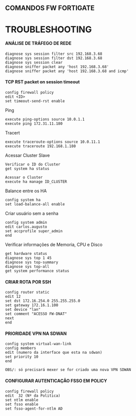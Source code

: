 ## COMANDOS FW FORTIGATE


# TROUBLESHOOTING   
 #### ANÁLISE DE TRÁFEGO DE REDE   
   	diagnose sys session filter src 192.168.3.68
    diagnose sys session filter dst 192.168.3.68
    diagnose sys session clear
    diagnose sniffer packet any 'host 192.168.3.68' 
    diagnose sniffer packet any 'host 192.168.3.68 and icmp'
 #### TCP RST packet on session timeout

    config firewall policy
    edit <ID>
    set timeout-send-rst enable
    
Ping    

    execute ping-options source 10.0.1.1 
    execute ping 172.31.11.180

Tracert   
 
    execute traceroute-options source 10.0.11.1
    execute traceroute 192.168.1.180

Acessar Cluster Slave         

    Verificar o ID do Cluster  
    get system ha status    

    Acessar o Cluster    
    execute ha manage ID_CLUSTER      

Balance entre os HA    

    config system ha
    set load-balance-all enable

Criar usuário sem a senha    

    config system admin
    edit carlos.augusto
    set accprofile super_admin
    end

Verificar informações de Memoria, CPU e Disco    

    get hardware status
    diagnose sys top 1 45
    diagnose sys top-summary
    diagnose sys top-all
    get system performance status   
#### CRIAR ROTA POR SSH     

    config router static
    edit 12
    set dst 172.16.254.0 255.255.255.0
    set gateway 172.16.1.100
    set device "lan"
    set comment "ACESSO FW-DNAT"
    next   
    end   
#### PRIORIDADE VPN NA SDWAN 

    config system virtual-wan-link 
    config members 
    edit (numero da interface que esta na sdwan)
    set priority 10 
    end    

    OBS/: só precisará mexer se for criado uma nova VPN SDWAN

#### CONFIGURAR AUTENTICAÇÃO FSSO EM POLICY   

    config firewall policy   
   	edit  32 (Nº da Politica)
   	set ntlm enable 
	set fsso enable 
	set fsso-agent-for-ntlm AD 
 

    